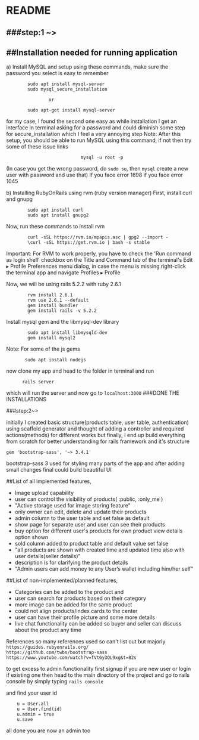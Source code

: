 # README

###step:1 ~>
---


##Installation needed for running application
---


a) Install MySQL and setup using these commands, make sure the password you select is easy to remember
```
        sudo apt install mysql-server 
        sudo mysql_secure_installation
```
                    or               

```
        sudo apt-get install mysql-server
```

for my case, I found the second one easy as while installation I get an interface in terminal asking for a password and could diminish some step  for secure_installation which I feel a very annoying step
Note: After this setup, you should be able to run MySQL using this command, if not then try some of these issue links 
```
                            mysql -u root -p
```

(In case you get the wrong password, do `sudo su`, then `mysql` create a new user with password and use that)
          If you face error 1698      if you face error 1045

b) Installing RubyOnRails using rvm (ruby version manager)
   First, install curl and gnupg
```
        sudo apt install curl
        sudo apt install gnupg2
``` 

   Now, run these commands to install rvm
```
        curl -sSL https://rvm.io/mpapis.asc | gpg2 --import -  
        \curl -sSL https://get.rvm.io | bash -s stable
```

Important: For RVM to work properly, you have to check the 'Run command as login shell' checkbox on the Title and Command tab of the terminal's Edit ▸ Profile Preferences menu dialog, in case the menu is missing right-click the terminal app and navigate Profiles ▸ Profile 

Now, we will be using rails 5.2.2 with ruby 2.6.1
```
        rvm install 2.6.1
        rvm use 2.6.1 --default
        gem install bundler
        gem install rails -v 5.2.2
```

Install mysql gem and the libmysql-dev library
```
        sudo apt install libmysqld-dev
        gem install mysql2
```

Note: For some of the js gems
```
       sudo apt install nodejs
```
now clone my app and head to the folder in terminal and run
```
      rails server
```

which will run the server and now go to 
`
     localhost:3000
`
###DONE THE INSTALLATIONS

###step:2~> 


initially I created basic structure(products table, user table, authentication) using scaffold generator and thought of adding a controller and required actions(methods) for different works but finally, I end up  build everything from scratch for better understanding for rails framework and it's  structure

```
gem 'bootstrap-sass', '~> 3.4.1'

```

bootstrap-sass 3 used for styling many parts of the app 
and after adding small changes final could build beautiful UI 

##List of all implemented features,
  

* Image upload capability
* user can control the visibility of products( :public, :only_me )
* "Active storage used for image storing feature"
* only owner can edit, delete and update their products
* admin column to the user table and set false as default
* show page for separate user and user can see their products
* buy option for different user's products for own product view details option shown
* sold column added to product table and default value set false
* "all products are shown with created time and updated time also with user details(seller details)"
* description is for clarifying the product details
* "Admin users can add money to any User’s wallet including him/her self"

##List of non-implemented/planned features,
    

* Categories can be added to the product and 
* user can search for products based on their category 
* more image can be added for the same product
* could not align products/index cards to the center 
* user can have their profile picture and some more details 
* live chat functionality can be added so buyer and seller can discuss about the product any time

References
so many references used so can't list out but majorly   
`https://guides.rubyonrails.org/`  
`https://github.com/twbs/bootstrap-sass`  
`https://www.youtube.com/watch?v=fVtGy3QL9xg&t=82s`  

to get excess to admin functionality first signup if you are new user or login if existing one  then head to the main directory of the project and go to rails console by simply typing 
`rails console`

and find your user id
```
    u = User.all
    u = User.find(id)
    u.admin = true
    u.save
```

all done you are now an admin too
